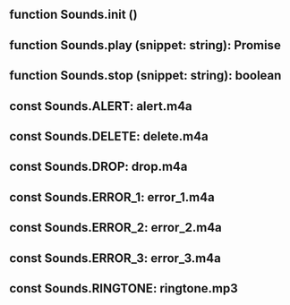 ## function **Sounds.init** ()



## function **Sounds.play** (snippet: string): Promise



## function **Sounds.stop** (snippet: string): boolean



## const **Sounds.ALERT**: alert.m4a

## const **Sounds.DELETE**: delete.m4a

## const **Sounds.DROP**: drop.m4a

## const **Sounds.ERROR_1**: error_1.m4a

## const **Sounds.ERROR_2**: error_2.m4a

## const **Sounds.ERROR_3**: error_3.m4a

## const **Sounds.RINGTONE**: ringtone.mp3

